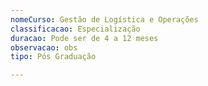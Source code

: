 ```yaml
---
nomeCurso: Gestão de Logística e Operações
classificacao: Especialização
duracao: Pode ser de 4 a 12 meses
observacao: obs
tipo: Pós Graduação

---
```


